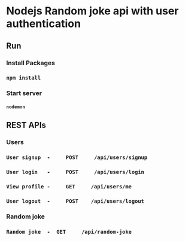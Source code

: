 # Nodejs Random joke api with user authentication

## Run
### Install Packages 
### `npm install`

### Start server 
#### `nodemon`

## REST APIs
### Users
### `User signup  -     POST     /api/users/signup`
### `User login   -     POST     /api/users/login `
### `View profile -     GET     /api/users/me`
### `User logout  -     POST    /api/users/logout`
### Random joke 
### `Random joke  -  GET     /api/random-joke`
